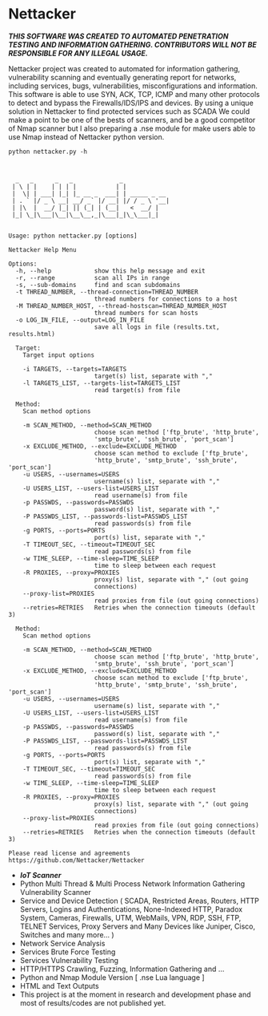 Nettacker
=========

***THIS SOFTWARE WAS CREATED TO AUTOMATED PENETRATION TESTING AND INFORMATION GATHERING. CONTRIBUTORS WILL NOT BE RESPONSIBLE FOR ANY ILLEGAL USAGE.***


Nettacker project was created to automated for information gathering, vulnerability scanning and eventually generating report for networks, including services, bugs, vulnerabilities, misconfigurations and information. This software is able to use SYN, ACK, TCP, ICMP and many other protocols to detect and bypass the Firewalls/IDS/IPS and devices. By using a unique solution in Nettacker to find protected services such as SCADA We could make a point to be one of the bests of scanners, and be a good competitor of Nmap scanner but I also preparing a .nse module for make users able to use Nmap instead of Nettacker python version.  

```
python nettacker.py -h



  _   _      _   _             _
 | \ | |    | | | |           | |
 |  \| | ___| |_| |_ __ _  ___| | _____ _ __
 | . ` |/ _ \ __| __/ _` |/ __| |/ / _ \ '__|
 | |\  |  __/ |_| || (_| | (__|   <  __/ |
 |_| \_|\___|\__|\__\__,_|\___|_|\_\___|_|


Usage: python nettacker.py [options]

Nettacker Help Menu

Options:
  -h, --help            show this help message and exit
  -r, --range           scan all IPs in range
  -s, --sub-domains     find and scan subdomains
  -t THREAD_NUMBER, --thread-connection=THREAD_NUMBER
                        thread numbers for connections to a host
  -M THREAD_NUMBER_HOST, --thread-hostscan=THREAD_NUMBER_HOST
                        thread numbers for scan hosts
  -o LOG_IN_FILE, --output=LOG_IN_FILE
                        save all logs in file (results.txt, results.html)

  Target:
    Target input options

    -i TARGETS, --targets=TARGETS
                        target(s) list, separate with ","
    -l TARGETS_LIST, --targets-list=TARGETS_LIST
                        read target(s) from file

  Method:
    Scan method options

    -m SCAN_METHOD, --method=SCAN_METHOD
                        choose scan method ['ftp_brute', 'http_brute',
                        'smtp_brute', 'ssh_brute', 'port_scan']
    -x EXCLUDE_METHOD, --exclude=EXCLUDE_METHOD
                        choose scan method to exclude ['ftp_brute',
                        'http_brute', 'smtp_brute', 'ssh_brute', 'port_scan']
    -u USERS, --usernames=USERS
                        username(s) list, separate with ","
    -U USERS_LIST, --users-list=USERS_LIST
                        read username(s) from file
    -p PASSWDS, --passwords=PASSWDS
                        password(s) list, separate with ","
    -P PASSWDS_LIST, --passwords-list=PASSWDS_LIST
                        read passwords(s) from file
    -g PORTS, --ports=PORTS
                        port(s) list, separate with ","
    -T TIMEOUT_SEC, --timeout=TIMEOUT_SEC
                        read passwords(s) from file
    -w TIME_SLEEP, --time-sleep=TIME_SLEEP
                        time to sleep between each request
    -R PROXIES, --proxy=PROXIES
                        proxy(s) list, separate with "," (out going
                        connections)
    --proxy-list=PROXIES
                        read proxies from file (out going connections)
    --retries=RETRIES   Retries when the connection timeouts (default 3)

  Method:
    Scan method options

    -m SCAN_METHOD, --method=SCAN_METHOD
                        choose scan method ['ftp_brute', 'http_brute',
                        'smtp_brute', 'ssh_brute', 'port_scan']
    -x EXCLUDE_METHOD, --exclude=EXCLUDE_METHOD
                        choose scan method to exclude ['ftp_brute',
                        'http_brute', 'smtp_brute', 'ssh_brute', 'port_scan']
    -u USERS, --usernames=USERS
                        username(s) list, separate with ","
    -U USERS_LIST, --users-list=USERS_LIST
                        read username(s) from file
    -p PASSWDS, --passwords=PASSWDS
                        password(s) list, separate with ","
    -P PASSWDS_LIST, --passwords-list=PASSWDS_LIST
                        read passwords(s) from file
    -g PORTS, --ports=PORTS
                        port(s) list, separate with ","
    -T TIMEOUT_SEC, --timeout=TIMEOUT_SEC
                        read passwords(s) from file
    -w TIME_SLEEP, --time-sleep=TIME_SLEEP
                        time to sleep between each request
    -R PROXIES, --proxy=PROXIES
                        proxy(s) list, separate with "," (out going
                        connections)
    --proxy-list=PROXIES
                        read proxies from file (out going connections)
    --retries=RETRIES   Retries when the connection timeouts (default 3)

Please read license and agreements https://github.com/Nettacker/Nettacker
```

* ***IoT Scanner***
*	Python Multi Thread & Multi Process Network Information Gathering Vulnerability Scanner
*	Service and Device Detection ( SCADA, Restricted Areas, Routers, HTTP Servers, Logins and Authentications, None-Indexed HTTP, Paradox System, Cameras, Firewalls, UTM, WebMails, VPN, RDP, SSH, FTP, TELNET Services, Proxy Servers and Many Devices like Juniper, Cisco, Switches and many more… ) 
*	Network Service Analysis
*	Services Brute Force Testing
*	Services Vulnerability Testing
*	HTTP/HTTPS Crawling, Fuzzing, Information Gathering and … 
*	Python and Nmap Module Version [ .nse Lua language ]
*	HTML and Text Outputs
*	This project is at the moment in research and development phase and most of results/codes are not published yet.
